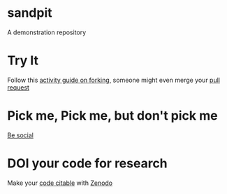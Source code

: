 sandpit
=======

A demonstration repository

# Try It

Follow this [activity guide on forking](https://guides.github.com/activities/forking/), someone might even merge your [pull request](https://guides.github.com/activities/forking/#making-a-pull-request)

# Pick me, Pick me, but don't pick me

[Be social](https://guides.github.com/activities/socialize/)

# DOI your code for research

Make your [code citable](https://guides.github.com/activities/citable-code/) with [Zenodo](https://zenodo.org) 

<!-- Test rendering of html comment in github -->
